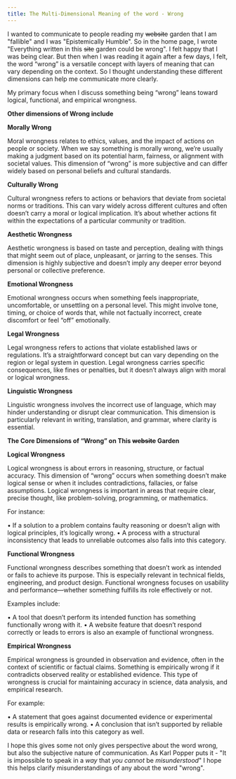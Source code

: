 ```yaml
---
title: The Multi-Dimensional Meaning of the word - Wrong
---
```

I wanted to communicate to people reading my ~~website~~ garden that I am "fallible" and I was "Epistemically Humble". So in the home page, I wrote "Everything written in this ~~site~~ garden could be wrong". I felt happy that I was being clear. But then when I was reading it again after a few days, I felt, the word “wrong” is a versatile concept with layers of meaning that can vary depending on the context. So I thought understanding these different dimensions can help me communicate more clearly. 

My primary focus when I discuss something being “wrong” leans toward logical, functional, and empirical wrongness. 

**Other dimensions of Wrong include**

**Morally Wrong**

Moral wrongness relates to ethics, values, and the impact of actions on people or society. When we say something is morally wrong, we’re usually making a judgment based on its potential harm, fairness, or alignment with societal values. This dimension of “wrong” is more subjective and can differ widely based on personal beliefs and cultural standards.

**Culturally Wrong**

Cultural wrongness refers to actions or behaviors that deviate from societal norms or traditions. This can vary widely across different cultures and often doesn’t carry a moral or logical implication. It’s about whether actions fit within the expectations of a particular community or tradition.

**Aesthetic Wrongness**

Aesthetic wrongness is based on taste and perception, dealing with things that might seem out of place, unpleasant, or jarring to the senses. This dimension is highly subjective and doesn’t imply any deeper error beyond personal or collective preference.

**Emotional Wrongness**

Emotional wrongness occurs when something feels inappropriate, uncomfortable, or unsettling on a personal level. This might involve tone, timing, or choice of words that, while not factually incorrect, create discomfort or feel “off” emotionally.

**Legal Wrongness**

Legal wrongness refers to actions that violate established laws or regulations. It’s a straightforward concept but can vary depending on the region or legal system in question. Legal wrongness carries specific consequences, like fines or penalties, but it doesn’t always align with moral or logical wrongness.

**Linguistic Wrongness**

Linguistic wrongness involves the incorrect use of language, which may hinder understanding or disrupt clear communication. This dimension is particularly relevant in writing, translation, and grammar, where clarity is essential.
  
**The Core Dimensions of “Wrong” on This ~~website~~ Garden**

**Logical Wrongness**

Logical wrongness is about errors in reasoning, structure, or factual accuracy. This dimension of “wrong” occurs when something doesn’t make logical sense or when it includes contradictions, fallacies, or false assumptions. Logical wrongness is important in areas that require clear, precise thought, like problem-solving, programming, or mathematics.

For instance:

• If a solution to a problem contains faulty reasoning or doesn’t align with logical principles, it’s logically wrong.
• A process with a structural inconsistency that leads to unreliable outcomes also falls into this category.

**Functional Wrongness**

Functional wrongness describes something that doesn’t work as intended or fails to achieve its purpose. This is especially relevant in technical fields, engineering, and product design. Functional wrongness focuses on usability and performance—whether something fulfills its role effectively or not.

Examples include:

• A tool that doesn’t perform its intended function has something functionally wrong with it.
• A website feature that doesn’t respond correctly or leads to errors is also an example of functional wrongness.

**Empirical Wrongness**

Empirical wrongness is grounded in observation and evidence, often in the context of scientific or factual claims. Something is empirically wrong if it contradicts observed reality or established evidence. This type of wrongness is crucial for maintaining accuracy in science, data analysis, and empirical research.

For example:

• A statement that goes against documented evidence or experimental results is empirically wrong.
• A conclusion that isn’t supported by reliable data or research falls into this category as well.

I hope this gives some not only gives perspective about the word wrong, but also the subjective nature of communication. As Karl Popper puts it - "It is impossible to speak in a _way_ that _you cannot_ be _misunderstood_" I hope this helps clarify misunderstandings of any about the word "wrong". 